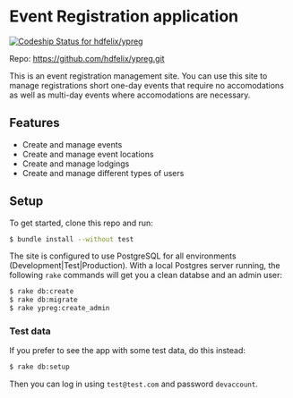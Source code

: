 # Event Registration application

[ ![Codeship Status for
hdfelix/ypreg](https://codeship.com/projects/c65ff3a0-7a8e-0132-7773-2e5924fc2807/status?branch=master)](https://codeship.com/projects/56162)

Repo: https://github.com/hdfelix/ypreg.git

This is an event registration management site. You can use this site to manage registrations short one-day events that require
no accomodations as well as multi-day events where accomodations are necessary.  
   
## Features

* Create and manage events
* Create and manage event locations
* Create and manage lodgings
* Create and manage different types of users

## Setup

To get started, clone this repo and run:

```bash
$ bundle install --without test
```

The site is configured to use PostgreSQL for all environments (Development|Test|Production). With a local Postgres server running, the following `rake` commands will get you a clean databse and an admin user:

```bash
$ rake db:create
$ rake db:migrate
$ rake ypreg:create_admin
```

### Test data

If you prefer to see the app with some test data, do this instead:

```bash
$ rake db:setup
```

Then you can log in using `test@test.com` and password `devaccount`.
